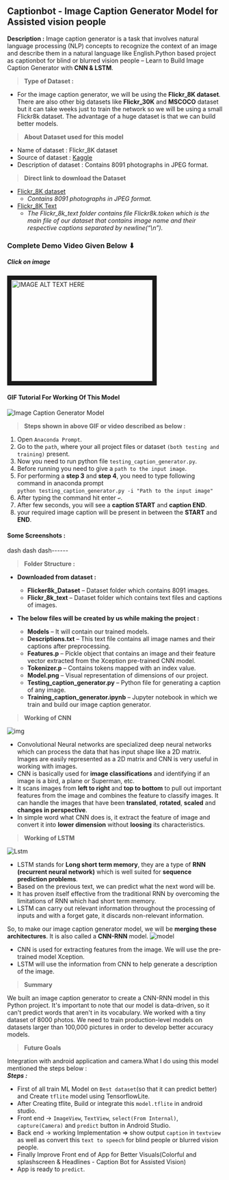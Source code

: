 ## Captionbot - Image Caption Generator Model for Assisted vision people  

**Description :** Image caption generator is a task that involves natural language processing (NLP) concepts to recognize the context of an image and describe them in a natural language like English.Python based project as captionbot for blind or blurred vision people – Learn to Build Image Caption Generator with **CNN & LSTM**.

> **Type of Dataset :** 
* For the image caption generator, we will be using the **Flickr_8K dataset**. There are also other big datasets like **Flickr_30K** and **MSCOCO** dataset but it can take weeks just to train the network so we will be using a small Flickr8k dataset. The advantage of a huge dataset is that we can build better models.

> **About Dataset used for this model**
* Name of dataset : Flickr_8K dataset  
* Source of dataset : [Kaggle](https://www.kaggle.com/datasets/ming666/flicker8k-dataset)
* Description of dataset : Contains 8091 photographs in JPEG format.

> **Direct link to download the Dataset**
* [Flickr_8K dataset](https://github.com/jbrownlee/Datasets/releases/download/Flickr8k/Flickr8k_Dataset.zip)
  * _Contains 8091 photographs in JPEG format._
* [Flickr_8K Text](https://github.com/jbrownlee/Datasets/releases/download/Flickr8k/Flickr8k_text.zip)
  * _The Flickr_8k_text folder contains file Flickr8k.token which is the main file of our dataset that contains image name and their respective captions separated by newline(“\n”)._

### Complete Demo Video Given Below ⬇
##### Click on image
<a href="http://www.youtube.com/watch?feature=player_embedded&v=zp-8_Rjsjjg
" target="_blank"><img src="http://img.youtube.com/vi/zp-8_Rjsjjg/0.jpg" 
alt="IMAGE ALT TEXT HERE" width="330" height="236" border="10" /></a>

#### GIF Tutorial For Working Of This Model  
![Image Caption Generator Model](https://github.com/Nitinkumar3399/My_GIFs/blob/master/ICG-giphy.gif)

> **Steps shown in above GIF or video described as below :**

1. Open `Anaconda Prompt`.
2. Go to the `path`, where your all project files or dataset `(both testing and training)` present.
3. Now you need to run python file `testing_caption_generator.py`.
4. Before running you need to give a `path to the input image`.
5. For performing a **step 3** and **step 4**, you need to type following command in anaconda prompt  
   `python testing_caption_generator.py -i "Path to the input image"`
6. After typing the command hit enter `↩`.  
7. After few seconds, you will see a **caption START** and **caption END**.    
8. your required image caption will be present in between the **START** and **END**.

#### Some Screenshots :    
dash dash dash------

> **Folder Structure :**

* **Downloaded from dataset :**
  * **Flicker8k_Dataset** – Dataset folder which contains 8091 images.
  * **Flickr_8k_text** – Dataset folder which contains text files and captions of images.

* **The below files will be created by us while making the project :**
  * **Models** – It will contain our trained models.
  * **Descriptions.txt** – This text file contains all image names and their captions after preprocessing.
  * **Features.p** – Pickle object that contains an image and their feature vector extracted from the Xception pre-trained CNN model.
  * **Tokenizer.p** – Contains tokens mapped with an index value.
  * **Model.png** – Visual representation of dimensions of our project.
  * **Testing_caption_generator.py** – Python file for generating a caption of any image.
  * **Training_caption_generator.ipynb** – Jupyter notebook in which we train and build our image caption generator.

> **Working of CNN**

![img](https://user-images.githubusercontent.com/65066519/169506429-689826c8-ff10-4306-92c1-e36d2c9a27fd.png)

* Convolutional Neural networks are specialized deep neural networks which can process the data that has input shape like a 2D matrix. Images are easily represented as a 2D matrix and CNN is very useful in working with images.
* CNN is basically used for **image classifications** and identifying if an image is a bird, a plane or Superman, etc.
* It scans images from **left to right** and **top to bottom** to pull out important features from the image and combines the feature to classify images. It can handle the images that have been **translated**, **rotated**, **scaled** and **changes in perspective**.
* In simple word what CNN does is, it extract the feature of image and convert it into **lower dimension** without **loosing** its characteristics.

> **Working of LSTM**

![Lstm](https://user-images.githubusercontent.com/65066519/169509869-7f42a7cf-3a2c-4f1f-ba41-594ed571a6ce.jpg)

* LSTM stands for **Long short term memory**, they are a type of **RNN (recurrent neural network)** which is well suited for **sequence prediction problems**.
* Based on the previous text, we can predict what the next word will be.
* It has proven itself effective from the traditional RNN by overcoming the limitations of RNN which had short term memory. 
* LSTM can carry out relevant information throughout the processing of inputs and with a forget gate, it discards non-relevant information.

So, to make our image caption generator model, we will be **merging these architectures**. It is also called a **CNN-RNN** model.
![model](https://user-images.githubusercontent.com/65066519/169508812-abe069cf-9608-4cad-bcf9-72dcc7938dcd.jpg)

* CNN is used for extracting features from the image. We will use the pre-trained model Xception.
* LSTM will use the information from CNN to help generate a description of the image.

> **Summary** 

We built an image caption generator to create a CNN-RNN model in this Python project. It's important to note that our model is data-driven, so it can't predict words that aren't in its vocabulary. We worked with a tiny dataset of 8000 photos. We need to train production-level models on datasets larger than 100,000 pictures in order to develop better accuracy models.

> **Future Goals**

Integration with android application and camera.What I do using this model mentioned the steps below :   
_**Steps :**_      
* First of all train ML Model on `Best dataset`(so that it can predict better) and Create `tflite` model using TensorflowLite. 
* After Creating tflite, Build or integrate this `model.tflite` in android studio.
* Front end -> `ImageView`, `TextView`, `select(From Internal)`, `capture(Camera)` and `predict` button in Android Studio.
* Back end -> working Implementation => show output `caption` in `textview` as well as convert this `text to speech` for blind people or blurred vision people.
* Finally Improve Front end of App for Better Visuals(Colorful and splashscreen & Headlines - Caption Bot for Assisted Vision)
* App is ready to `predict`.
